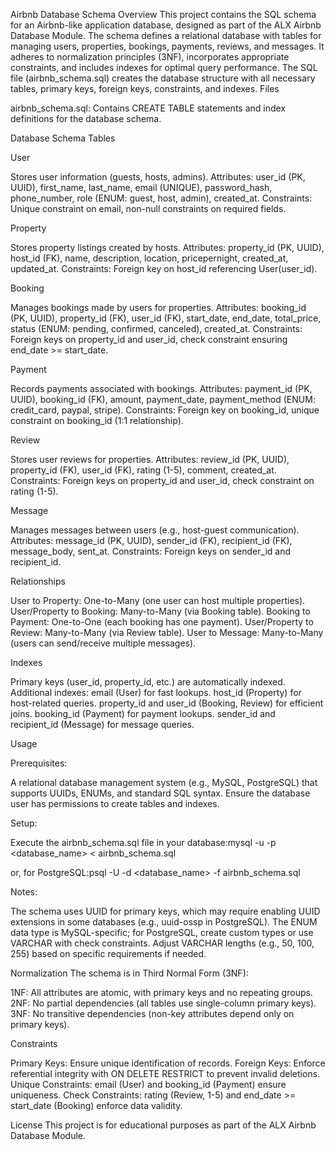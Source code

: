 Airbnb Database Schema
Overview
This project contains the SQL schema for an Airbnb-like application database, designed as part of the ALX Airbnb Database Module. The schema defines a relational database with tables for managing users, properties, bookings, payments, reviews, and messages. It adheres to normalization principles (3NF), incorporates appropriate constraints, and includes indexes for optimal query performance.
The SQL file (airbnb_schema.sql) creates the database structure with all necessary tables, primary keys, foreign keys, constraints, and indexes.
Files

airbnb_schema.sql: Contains CREATE TABLE statements and index definitions for the database schema.

Database Schema
Tables

User

Stores user information (guests, hosts, admins).
Attributes: user_id (PK, UUID), first_name, last_name, email (UNIQUE), password_hash, phone_number, role (ENUM: guest, host, admin), created_at.
Constraints: Unique constraint on email, non-null constraints on required fields.


Property

Stores property listings created by hosts.
Attributes: property_id (PK, UUID), host_id (FK), name, description, location, pricepernight, created_at, updated_at.
Constraints: Foreign key on host_id referencing User(user_id).


Booking

Manages bookings made by users for properties.
Attributes: booking_id (PK, UUID), property_id (FK), user_id (FK), start_date, end_date, total_price, status (ENUM: pending, confirmed, canceled), created_at.
Constraints: Foreign keys on property_id and user_id, check constraint ensuring end_date >= start_date.


Payment

Records payments associated with bookings.
Attributes: payment_id (PK, UUID), booking_id (FK), amount, payment_date, payment_method (ENUM: credit_card, paypal, stripe).
Constraints: Foreign key on booking_id, unique constraint on booking_id (1:1 relationship).


Review

Stores user reviews for properties.
Attributes: review_id (PK, UUID), property_id (FK), user_id (FK), rating (1-5), comment, created_at.
Constraints: Foreign keys on property_id and user_id, check constraint on rating (1-5).


Message

Manages messages between users (e.g., host-guest communication).
Attributes: message_id (PK, UUID), sender_id (FK), recipient_id (FK), message_body, sent_at.
Constraints: Foreign keys on sender_id and recipient_id.



Relationships

User to Property: One-to-Many (one user can host multiple properties).
User/Property to Booking: Many-to-Many (via Booking table).
Booking to Payment: One-to-One (each booking has one payment).
User/Property to Review: Many-to-Many (via Review table).
User to Message: Many-to-Many (users can send/receive multiple messages).

Indexes

Primary keys (user_id, property_id, etc.) are automatically indexed.
Additional indexes:
email (User) for fast lookups.
host_id (Property) for host-related queries.
property_id and user_id (Booking, Review) for efficient joins.
booking_id (Payment) for payment lookups.
sender_id and recipient_id (Message) for message queries.



Usage

Prerequisites:

A relational database management system (e.g., MySQL, PostgreSQL) that supports UUIDs, ENUMs, and standard SQL syntax.
Ensure the database user has permissions to create tables and indexes.


Setup:

Execute the airbnb_schema.sql file in your database:mysql -u <username> -p <database_name> < airbnb_schema.sql

or, for PostgreSQL:psql -U <username> -d <database_name> -f airbnb_schema.sql




Notes:

The schema uses UUID for primary keys, which may require enabling UUID extensions in some databases (e.g., uuid-ossp in PostgreSQL).
The ENUM data type is MySQL-specific; for PostgreSQL, create custom types or use VARCHAR with check constraints.
Adjust VARCHAR lengths (e.g., 50, 100, 255) based on specific requirements if needed.



Normalization
The schema is in Third Normal Form (3NF):

1NF: All attributes are atomic, with primary keys and no repeating groups.
2NF: No partial dependencies (all tables use single-column primary keys).
3NF: No transitive dependencies (non-key attributes depend only on primary keys).

Constraints

Primary Keys: Ensure unique identification of records.
Foreign Keys: Enforce referential integrity with ON DELETE RESTRICT to prevent invalid deletions.
Unique Constraints: email (User) and booking_id (Payment) ensure uniqueness.
Check Constraints: rating (Review, 1-5) and end_date >= start_date (Booking) enforce data validity.

License
This project is for educational purposes as part of the ALX Airbnb Database Module.
